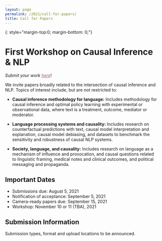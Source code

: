 ```yaml
---
layout: page
permalink: /2021/call-for-papers/
title: Call for Papers
---
```


{: style="margin-top:0; margin-bottom: 0;"}
# First Workshop on Causal Inference & NLP

<i>Submit your work <a href="https://www.softconf.com/emnlp2021/CI-NLP/" style="color: #A55858;">here</a></i>!

We invite papers broadly related to the intersection of causal inference
and NLP. Topics of interest include, but are not restricted to:

   * **Causal inference methodology for language:** Includes methodology for causal
     inference and optimal policy learning with experimental or observational data,
     where text is a treatment, outcome, mediator or moderator. 

   * **Language processing systems and causality:** Includes research on
     counterfactual predictions with text, causal model interpretation and
     explanation, causal model debiasing, and datasets to benchmark
     the sensitivity and robustness of causal NLP systems.

   * **Society, language, and causality:** Includes research on language as a
     mechanism of influence and provocation, and causal questions related to
     linguistic framing, medical notes and clinical outcomes, and political
     messaging and propaganda.

## Important Dates

   * Submissions due: August 5, 2021
   * Notification of acceptance: September 5, 2021
   * Camera-ready papers due: September 15, 2021
   * Workshop: November 10 or 11 (TBA), 2021

## Submission Information

Submission types, format and upload locations to be announced.
